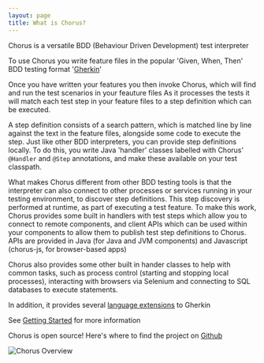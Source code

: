 ```yaml
---
layout: page
title: What is Chorus?
---
```


Chorus is a versatile BDD (Behaviour Driven Development) test interpreter

To use Chorus you write feature files in the popular 'Given, When, Then' BDD testing format '[Gherkin](https://cukes.info/gherkin.html)'

Once you have written your features you then invoke Chorus, which will find and run the test scenarios in your feauture files
As it processes the tests it will match each test step in your feature files to a step definition which can be executed.

A step definition consists of a search pattern, which is matched line by line against the text in the feature files, 
alongside some code to execute the step. Just like other BDD interpreters, you can provide step definitions locally.
To do this, you write Java 'handler' classes labelled with Chorus' `@Handler` and `@Step` annotations, and make these available on your test classpath.

What makes Chorus different from other BDD testing tools is that the interpreter can also connect to other processes or services 
running in your testing environment, to discover step definitions. This step discovery is performed at runtime, as part of
executing a test feature. To make this work, Chorus provides some built in handlers with test steps which allow you to connect to remote 
components,  and client APIs which can be used within your components to allow them to publish test step definitions to Chorus. APIs are provided
in Java (for Java and JVM components) and Javascript (chorus-js, for browser-based apps)


Chorus also provides some other built in hander classes to help with common tasks, such as process control (starting and 
stopping local processes), interacting with browsers via Selenium and connecting to SQL databases to execute statements.

In addition, it provides several [language extensions](/pages/GherkinExtensions/GherkinExtensions) to Gherkin

See [Getting Started](/pages/GettingStarted/GettingStarted) for more information

Chorus is open source!
Here's where to find the project on [Github](https://github.com/Chorus-bdd/) 

![Chorus Overview](/public/ChorusOverview.png)







